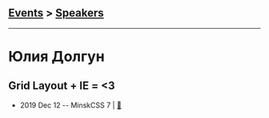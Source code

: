 ## [Events](../README.md) > [Speakers](../speakers.md)
---

# Юлия Долгун

## Grid Layout + IE &#x3D; &lt;3
- 2019 Dec 12 -- MinskCSS 7  | [:notebook:](http://grid-in-ie.surge.sh/#1)  
